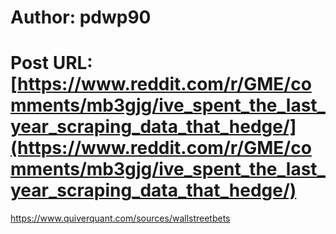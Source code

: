 # Author: pdwp90
# Post URL: [https://www.reddit.com/r/GME/comments/mb3gjg/ive_spent_the_last_year_scraping_data_that_hedge/](https://www.reddit.com/r/GME/comments/mb3gjg/ive_spent_the_last_year_scraping_data_that_hedge/)


https://www.quiverquant.com/sources/wallstreetbets